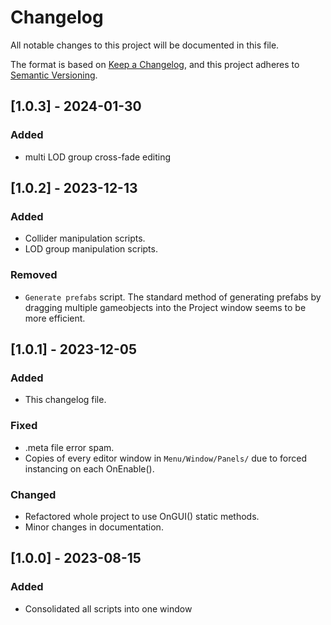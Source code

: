 # Changelog

All notable changes to this project will be documented in this file.

The format is based on [Keep a Changelog](https://keepachangelog.com/en/1.0.0/),
and this project adheres to [Semantic Versioning](https://semver.org/spec/v2.0.0.html).

## [1.0.3] - 2024-01-30

### Added
- multi LOD group cross-fade editing

## [1.0.2] - 2023-12-13

### Added
- Collider manipulation scripts.
- LOD group manipulation scripts.

### Removed
- `Generate prefabs` script. The standard method of generating prefabs by dragging multiple gameobjects into the Project window seems to be more efficient. 

## [1.0.1] - 2023-12-05

### Added
- This changelog file.

### Fixed

- .meta file error spam.
- Copies of every editor window in `Menu/Window/Panels/` due to forced instancing on each OnEnable().

### Changed

- Refactored whole project to use OnGUI() static methods.
- Minor changes in documentation.

## [1.0.0] - 2023-08-15

### Added

- Consolidated all scripts into one window 